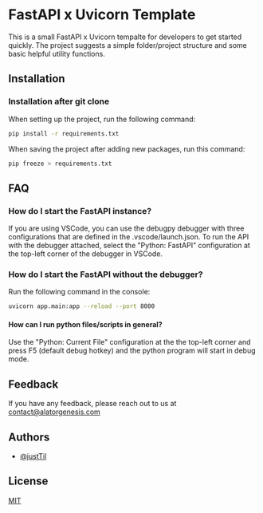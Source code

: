
# FastAPI x Uvicorn Template

This is a small FastAPI x Uvicorn tempalte for developers to get started quickly. The project suggests a simple folder/project structure and some basic helpful utility functions.

## Installation

### Installation after git clone

When setting up the project, run the following command:

```bash
pip install -r requirements.txt
```

When saving the project after adding new packages, run this command:

```bash
pip freeze > requirements.txt
```

## FAQ

### How do I start the FastAPI instance?

If you are using VSCode, you can use the debugpy debugger with three configurations that are defined in the .vscode/launch.json. To run the API with the debugger attached, select the "Python: FastAPI" configuration at the top-left corner of the debugger in VSCode.

### How do I start the FastAPI without the debugger?

Run the following command in the console:

```bash
uvicorn app.main:app --reload --port 8000
```

#### How can I run python files/scripts in general?

Use the "Python: Current File" configuration at the the top-left corner and press F5 (default debug hotkey) and the python program will start in debug mode.

## Feedback

If you have any feedback, please reach out to us at <contact@alatorgenesis.com>

## Authors

- [@justTil](https://github.com/justTil)

## License

[MIT](https://choosealicense.com/licenses/mit/)
